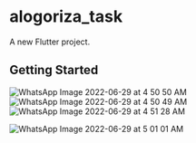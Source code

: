 # alogoriza_task

A new Flutter project.

## Getting Started

![WhatsApp Image 2022-06-29 at 4 50 50 AM](https://user-images.githubusercontent.com/88941146/176341652-6bb9a882-0eab-454d-b127-f254f100f81d.jpeg)
![WhatsApp Image 2022-06-29 at 4 50 49 AM](https://user-images.githubusercontent.com/88941146/176341660-f24da3d7-9415-4816-a45e-51b7ea6269f6.jpeg)
![WhatsApp Image 2022-06-29 at 4 51 28 AM](https://user-images.githubusercontent.com/88941146/176341732-aa8e8c90-1232-4bed-bb9e-8327e5bd273b.jpeg)



![WhatsApp Image 2022-06-29 at 5 01 01 AM](https://user-images.githubusercontent.com/88941146/176342166-3d759ae6-6158-4030-a7f8-2c079857e28f.jpeg)
